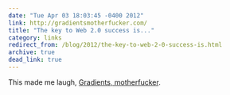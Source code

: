 ```yaml
---
date: "Tue Apr 03 18:03:45 -0400 2012"
link: http://gradientsmotherfucker.com/
title: "The key to Web 2.0 success is..."
category: links
redirect_from: /blog/2012/the-key-to-web-2-0-success-is.html
archive: true
dead_link: true
---
```


This made me laugh, [Gradients, motherfucker](http://gradientsmotherfucker.com/).
